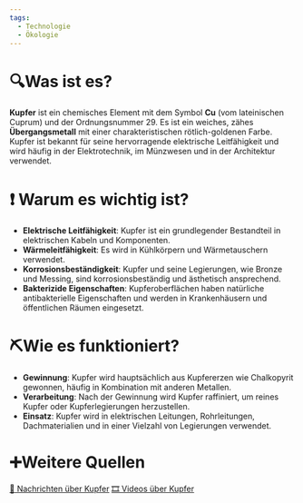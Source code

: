 ```yaml
---
tags:
  - Technologie
  - Ökologie
---
```

# 🔍Was ist es?
**Kupfer** ist ein chemisches Element mit dem Symbol **Cu** (vom lateinischen Cuprum) und der Ordnungsnummer 29. Es ist ein weiches, zähes **Übergangsmetall** mit einer charakteristischen rötlich-goldenen Farbe. Kupfer ist bekannt für seine hervorragende elektrische Leitfähigkeit und wird häufig in der Elektrotechnik, im Münzwesen und in der Architektur verwendet.

# ❗ Warum es wichtig ist?
- **Elektrische Leitfähigkeit**: Kupfer ist ein grundlegender Bestandteil in elektrischen Kabeln und Komponenten.
- **Wärmeleitfähigkeit**: Es wird in Kühlkörpern und Wärmetauschern verwendet.
- **Korrosionsbeständigkeit**: Kupfer und seine Legierungen, wie Bronze und Messing, sind korrosionsbeständig und ästhetisch ansprechend.
- **Bakterizide Eigenschaften**: Kupferoberflächen haben natürliche antibakterielle Eigenschaften und werden in Krankenhäusern und öffentlichen Räumen eingesetzt.

# ⛏Wie es funktioniert?
- **Gewinnung**: Kupfer wird hauptsächlich aus Kupfererzen wie Chalkopyrit gewonnen, häufig in Kombination mit anderen Metallen.
- **Verarbeitung**: Nach der Gewinnung wird Kupfer raffiniert, um reines Kupfer oder Kupferlegierungen herzustellen.
- **Einsatz**: Kupfer wird in elektrischen Leitungen, Rohrleitungen, Dachmaterialien und in einer Vielzahl von Legierungen verwendet.

# ➕Weitere Quellen
[📄 Nachrichten über Kupfer](https://www.google.com/search?q=Kupfer&tbm=nws)
	[🎞 Videos über Kupfer](https://www.google.com/search?q=Kupfer&tbm=vid)